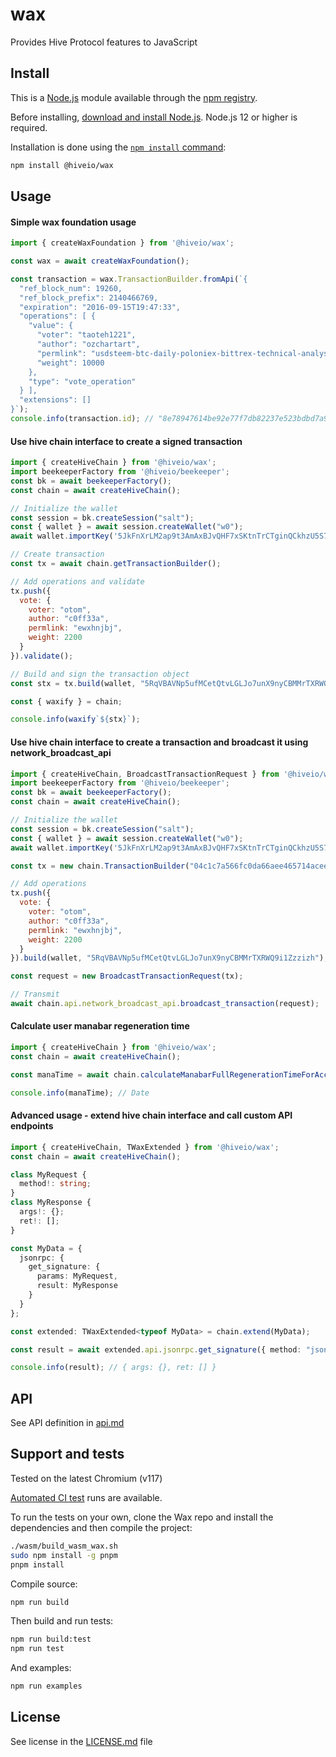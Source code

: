 # wax

Provides Hive Protocol features to JavaScript

## Install

This is a [Node.js](https://nodejs.org/en/) module available through the
[npm registry](https://www.npmjs.com/).

Before installing, [download and install Node.js](https://nodejs.org/en/download/).
Node.js 12 or higher is required.

Installation is done using the
[`npm install` command](https://docs.npmjs.com/getting-started/installing-npm-packages-locally):

```bash
npm install @hiveio/wax
```

## Usage

#### Simple wax foundation usage

```js
import { createWaxFoundation } from '@hiveio/wax';

const wax = await createWaxFoundation();

const transaction = wax.TransactionBuilder.fromApi(`{
  "ref_block_num": 19260,
  "ref_block_prefix": 2140466769,
  "expiration": "2016-09-15T19:47:33",
  "operations": [ {
    "value": {
      "voter": "taoteh1221",
      "author": "ozchartart",
      "permlink": "usdsteem-btc-daily-poloniex-bittrex-technical-analysis-market-report-update-46-glass-half-full-but-the-bottle-s-left-empty-sept",
      "weight": 10000
    },
    "type": "vote_operation"
  } ],
  "extensions": []
}`);
console.info(transaction.id); // "8e78947614be92e77f7db82237e523bdbd7a907b"
```

#### Use hive chain interface to create a signed transaction

```js
import { createHiveChain } from '@hiveio/wax';
import beekeeperFactory from '@hiveio/beekeeper';
const bk = await beekeeperFactory();
const chain = await createHiveChain();

// Initialize the wallet
const session = bk.createSession("salt");
const { wallet } = await session.createWallet("w0");
await wallet.importKey('5JkFnXrLM2ap9t3AmAxBJvQHF7xSKtnTrCTginQCkhzU5S7ecPT');

// Create transaction
const tx = await chain.getTransactionBuilder();

// Add operations and validate
tx.push({
  vote: {
    voter: "otom",
    author: "c0ff33a",
    permlink: "ewxhnjbj",
    weight: 2200
  }
}).validate();

// Build and sign the transaction object
const stx = tx.build(wallet, "5RqVBAVNp5ufMCetQtvLGLJo7unX9nyCBMMrTXRWQ9i1Zzzizh");

const { waxify } = chain;

console.info(waxify`${stx}`);
```

#### Use hive chain interface to create a transaction and broadcast it using network_broadcast_api

```js
import { createHiveChain, BroadcastTransactionRequest } from '@hiveio/wax';
import beekeeperFactory from '@hiveio/beekeeper';
const bk = await beekeeperFactory();
const chain = await createHiveChain();

// Initialize the wallet
const session = bk.createSession("salt");
const { wallet } = await session.createWallet("w0");
await wallet.importKey('5JkFnXrLM2ap9t3AmAxBJvQHF7xSKtnTrCTginQCkhzU5S7ecPT');

const tx = new chain.TransactionBuilder("04c1c7a566fc0da66aee465714acee7346b48ac2", "2023-08-01T15:38:48");

// Add operations
tx.push({
  vote: {
    voter: "otom",
    author: "c0ff33a",
    permlink: "ewxhnjbj",
    weight: 2200
  }
}).build(wallet, "5RqVBAVNp5ufMCetQtvLGLJo7unX9nyCBMMrTXRWQ9i1Zzzizh");

const request = new BroadcastTransactionRequest(tx);

// Transmit
await chain.api.network_broadcast_api.broadcast_transaction(request);
```

#### Calculate user manabar regeneration time

```ts
import { createHiveChain } from '@hiveio/wax';
const chain = await createHiveChain();

const manaTime = await chain.calculateManabarFullRegenerationTimeForAccount("initminer");

console.info(manaTime); // Date
```

#### Advanced usage - extend hive chain interface and call custom API endpoints

```ts
import { createHiveChain, TWaxExtended } from '@hiveio/wax';
const chain = await createHiveChain();

class MyRequest {
  method!: string;
}
class MyResponse {
  args!: {};
  ret!: [];
}

const MyData = {
  jsonrpc: {
    get_signature: {
      params: MyRequest,
      result: MyResponse
    }
  }
};

const extended: TWaxExtended<typeof MyData> = chain.extend(MyData);

const result = await extended.api.jsonrpc.get_signature({ method: "jsonrpc.get_methods" });

console.info(result); // { args: {}, ret: [] }
```

## API

See API definition in [api.md](https://gitlab.syncad.com/hive/wax/-/blob/${CommitSHA}/api.md)

## Support and tests

Tested on the latest Chromium (v117)

[Automated CI test](https://gitlab.syncad.com/hive/wax/-/pipelines) runs are available.

To run the tests on your own, clone the Wax repo and install the dependencies and then compile the project:

```bash
./wasm/build_wasm_wax.sh
sudo npm install -g pnpm
pnpm install
```

Compile source:

```bash
npm run build
```

Then build and run tests:

```bash
npm run build:test
npm run test
```

And examples:

```bash
npm run examples
```

## License

See license in the [LICENSE.md](https://gitlab.syncad.com/hive/wax/-/blob/${CommitSHA}/LICENSE.md) file
